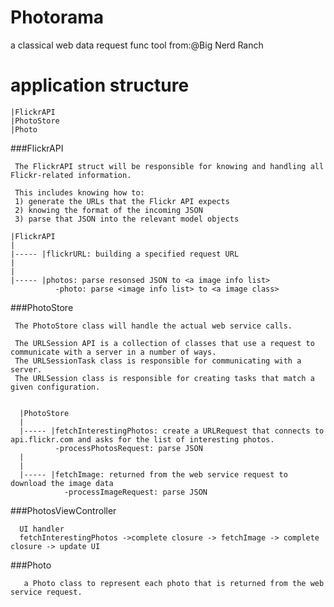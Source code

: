 # Photorama 
  a classical web data request func tool
  from:@Big Nerd Ranch

  
  
  
  
# application structure

    |FlickrAPI
    |PhotoStore 
    |Photo


###FlickrAPI

    
     The FlickrAPI struct will be responsible for knowing and handling all Flickr-related information.
     
     This includes knowing how to:
     1) generate the URLs that the Flickr API expects   
     2) knowing the format of the incoming JSON         
     3) parse that JSON into the relevant model objects  

    |FlickrAPI
    |
    |----- |flickrURL: building a specified request URL 
    |      
    |      
    |----- |photos: parse resonsed JSON to <a image info list>
              -photo: parse <image info list> to <a image class>


          
###PhotoStore

     The PhotoStore class will handle the actual web service calls.
   
     The URLSession API is a collection of classes that use a request to communicate with a server in a number of ways.
     The URLSessionTask class is responsible for communicating with a server.
     The URLSession class is responsible for creating tasks that match a given configuration.

 
      |PhotoStore 
      |
      |----- |fetchInterestingPhotos: create a URLRequest that connects to api.flickr.com and asks for the list of interesting photos.
              -processPhotosRequest: parse JSON
      |      
      |      
      |----- |fetchImage: returned from the web service request to download the image data
                -processImageRequest: parse JSON




###PhotosViewController

      UI handler
      fetchInterestingPhotos ->complete closure -> fetchImage -> complete closure -> update UI
  
  
  
  
  
  
  
  
###Photo

      
       a Photo class to represent each photo that is returned from the web service request.
       
          
          
          
          




